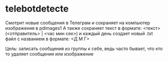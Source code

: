 # telebotdetecte

Смотрит новые сообщения в Телеграм и сохраняет на компьютер изображения в pdimages1
А также сохраняет текст в формате: <текст> (<отправитель> | <час мин сек>) и каждый день создает новый .txt файл с названием в формате: <Д М Г>

Цель: записать сообщения из группы к себе, ведь часто бывает, что кто то удаляет сообщения или изображение
